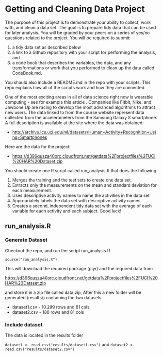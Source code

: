 # Getting and Cleaning Data Project

The purpose of this project is to demonstrate your ability to collect, work with, and clean a data set. The goal is to prepare tidy data that can be used for later analysis. You will be graded by your peers on a series of yes/no questions related to the project. You will be required to submit: 

1. a tidy data set as described below
2. a link to a Github repository with your script for performing the analysis, and
3. a code book that describes the variables, the data, and any transformations or work that you performed to clean up the data called CodeBook.md.

You should also include a README.md in the repo with your scripts. This repo explains how all of the scripts work and how they are connected.

One of the most exciting areas in all of data science right now is wearable computing - see for example this article . Companies like Fitbit, Nike, and Jawbone Up are racing to develop the most advanced algorithms to attract new users. The data linked to from the course website represent data collected from the accelerometers from the Samsung Galaxy S smartphone. A full description is available at the site where the data was obtained:

* http://archive.ics.uci.edu/ml/datasets/Human+Activity+Recognition+Using+Smartphones

Here are the data for the project:

* https://d396qusza40orc.cloudfront.net/getdata%2Fprojectfiles%2FUCI%20HAR%20Dataset.zip

You should create one R script called run_analysis.R that does the following.

1. Merges the training and the test sets to create one data set.
2. Extracts only the measurements on the mean and standard deviation for each measurement.
3. Uses descriptive activity names to name the activities in the data set
4. Appropriately labels the data set with descriptive activity names.
5. Creates a second, independent tidy data set with the average of each variable for each activity and each subject. Good luck!

## run_analysis.R

### Generate Dataset

Checkout the repo, and run the script run_analysis.R.

`source("run_analysis.R")`

This will download the required package (plyr) and the required data from 

https://d396qusza40orc.cloudfront.net/getdata%2Fprojectfiles%2FUCI%20HAR%20Dataset.zip

and store it in a zip file called data.zip, After this a new folder will be generated (results/) containing the two datasets

* dataset1.csv - 10.299 rows and 81 cols
* dataset2.csv - 180 rows and 81 cols

### Include dataset

The data is located in the results folder 

`dataset1 <- read.csv("results/dataset1.csv")` and
`dataset2 <- read.csv("results/dataset2.csv")`